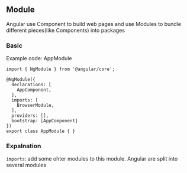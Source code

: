 ## Module

Angular use Component to build web pages and use Modules to bundle different pieces(like Components) into packages

### Basic

Example code: AppModule
```
import { NgModule } from '@angular/core';

@NgModule({
  declarations: [
    AppComponent,
  ],
  imports: [
    BrowserModule,
  ],
  providers: [],
  bootstrap: [AppComponent]
})
export class AppModule { }
```

### Expalnation
`imports`: add some ohter modules to this module. Angular are split into several modules